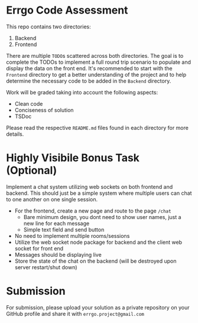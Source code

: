 # Errgo Code Assessment
This repo contains two directories:
1. Backend
2. Frontend

There are multiple `TODO`s scattered across both directories. The goal is to complete the TODOs to implement a full round trip scenario to populate and display the data on the front end. It's recommended to start with the `Frontend` directory to get a better understanding of the project and to help determine the necessary code to be added in the `Backend` directory.

Work will be graded taking into account the following aspects:
- Clean code
- Conciseness of solution
- TSDoc

Please read the respective `README.md` files found in each directory for more details.

# Highly Visibile Bonus Task (Optional)
Implement a chat system utilizing web sockets on both frontend and backend. This should just be a simple system where multiple users can chat to one another on one single session.
- For the frontend, create a new page and route to the page `/chat`
  - Bare minimum design, you dont need to show user names, just a new line for each message
  - Simple text field and send button
- No need to implement multiple rooms/sessions
- Utilize the web socket node package for backend and the client web socket for front end
- Messages should be displaying live
- Store the state of the chat on the backend (will be destroyed upon server restart/shut down)

# Submission
For submission, please upload your solution as a private repository on your GitHub profile and share it with `errgo.project@gmail.com`
